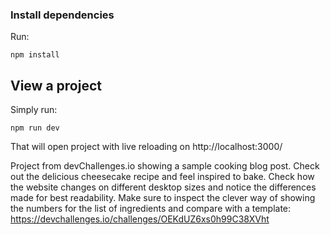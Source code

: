 ### Install dependencies

Run:

```
npm install
```

## View a project

Simply run:

```
npm run dev
```

That will open project with live reloading on http://localhost:3000/

Project from devChallenges.io showing a sample cooking blog post. Check out the delicious cheesecake recipe and feel inspired to bake. Check how the website changes on different desktop sizes and notice the differences made for best readability. Make sure to inspect the clever way of showing the numbers for the list of ingredients and compare with a template:
https://devchallenges.io/challenges/OEKdUZ6xs0h99C38XVht
